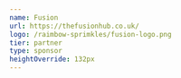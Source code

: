 ```yaml
---
name: Fusion
url: https://thefusionhub.co.uk/
logo: /raimbow-sprimkles/fusion-logo.png
tier: partner
type: sponsor
heightOverride: 132px
---
```


